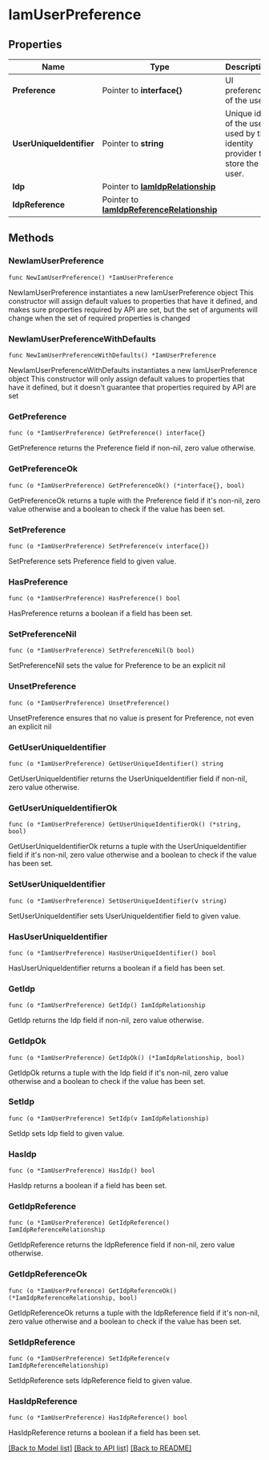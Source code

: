 # IamUserPreference

## Properties

Name | Type | Description | Notes
------------ | ------------- | ------------- | -------------
**Preference** | Pointer to **interface{}** | UI preferences of the user. | [optional] 
**UserUniqueIdentifier** | Pointer to **string** | Unique id of the user used by the identity provider to store the user. | [optional] [readonly] 
**Idp** | Pointer to [**IamIdpRelationship**](iam.Idp.Relationship.md) |  | [optional] 
**IdpReference** | Pointer to [**IamIdpReferenceRelationship**](iam.IdpReference.Relationship.md) |  | [optional] 

## Methods

### NewIamUserPreference

`func NewIamUserPreference() *IamUserPreference`

NewIamUserPreference instantiates a new IamUserPreference object
This constructor will assign default values to properties that have it defined,
and makes sure properties required by API are set, but the set of arguments
will change when the set of required properties is changed

### NewIamUserPreferenceWithDefaults

`func NewIamUserPreferenceWithDefaults() *IamUserPreference`

NewIamUserPreferenceWithDefaults instantiates a new IamUserPreference object
This constructor will only assign default values to properties that have it defined,
but it doesn't guarantee that properties required by API are set

### GetPreference

`func (o *IamUserPreference) GetPreference() interface{}`

GetPreference returns the Preference field if non-nil, zero value otherwise.

### GetPreferenceOk

`func (o *IamUserPreference) GetPreferenceOk() (*interface{}, bool)`

GetPreferenceOk returns a tuple with the Preference field if it's non-nil, zero value otherwise
and a boolean to check if the value has been set.

### SetPreference

`func (o *IamUserPreference) SetPreference(v interface{})`

SetPreference sets Preference field to given value.

### HasPreference

`func (o *IamUserPreference) HasPreference() bool`

HasPreference returns a boolean if a field has been set.

### SetPreferenceNil

`func (o *IamUserPreference) SetPreferenceNil(b bool)`

 SetPreferenceNil sets the value for Preference to be an explicit nil

### UnsetPreference
`func (o *IamUserPreference) UnsetPreference()`

UnsetPreference ensures that no value is present for Preference, not even an explicit nil
### GetUserUniqueIdentifier

`func (o *IamUserPreference) GetUserUniqueIdentifier() string`

GetUserUniqueIdentifier returns the UserUniqueIdentifier field if non-nil, zero value otherwise.

### GetUserUniqueIdentifierOk

`func (o *IamUserPreference) GetUserUniqueIdentifierOk() (*string, bool)`

GetUserUniqueIdentifierOk returns a tuple with the UserUniqueIdentifier field if it's non-nil, zero value otherwise
and a boolean to check if the value has been set.

### SetUserUniqueIdentifier

`func (o *IamUserPreference) SetUserUniqueIdentifier(v string)`

SetUserUniqueIdentifier sets UserUniqueIdentifier field to given value.

### HasUserUniqueIdentifier

`func (o *IamUserPreference) HasUserUniqueIdentifier() bool`

HasUserUniqueIdentifier returns a boolean if a field has been set.

### GetIdp

`func (o *IamUserPreference) GetIdp() IamIdpRelationship`

GetIdp returns the Idp field if non-nil, zero value otherwise.

### GetIdpOk

`func (o *IamUserPreference) GetIdpOk() (*IamIdpRelationship, bool)`

GetIdpOk returns a tuple with the Idp field if it's non-nil, zero value otherwise
and a boolean to check if the value has been set.

### SetIdp

`func (o *IamUserPreference) SetIdp(v IamIdpRelationship)`

SetIdp sets Idp field to given value.

### HasIdp

`func (o *IamUserPreference) HasIdp() bool`

HasIdp returns a boolean if a field has been set.

### GetIdpReference

`func (o *IamUserPreference) GetIdpReference() IamIdpReferenceRelationship`

GetIdpReference returns the IdpReference field if non-nil, zero value otherwise.

### GetIdpReferenceOk

`func (o *IamUserPreference) GetIdpReferenceOk() (*IamIdpReferenceRelationship, bool)`

GetIdpReferenceOk returns a tuple with the IdpReference field if it's non-nil, zero value otherwise
and a boolean to check if the value has been set.

### SetIdpReference

`func (o *IamUserPreference) SetIdpReference(v IamIdpReferenceRelationship)`

SetIdpReference sets IdpReference field to given value.

### HasIdpReference

`func (o *IamUserPreference) HasIdpReference() bool`

HasIdpReference returns a boolean if a field has been set.


[[Back to Model list]](../README.md#documentation-for-models) [[Back to API list]](../README.md#documentation-for-api-endpoints) [[Back to README]](../README.md)



